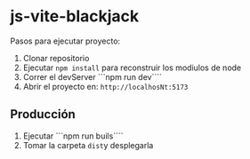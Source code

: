 # js-vite-blackjack

Pasos para ejecutar proyecto: 

1. Clonar repositorio
2. Ejecutar ```npm install``` para reconstruir los modiulos de node
3. Correr el devServer ```npm run dev````
4. Abrir el proyecto en: ```http://localhosNt:5173```

## Producción

1. Ejecutar ```npm run buils````
2. Tomar la carpeta ```dist```y desplegarla